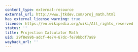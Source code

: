 ```yaml
---
content_type: external-resource
external_url: http://www.jtkdev.com/proj_math.html
has_external_license_warning: true
license: https://en.wikipedia.org/wiki/All_rights_reserved
status: ''
title: Projection Calculator Math
uid: 29f8e99b-adcf-4e74-87dc-fe79bbdf7a89
wayback_url: ''
---
```


